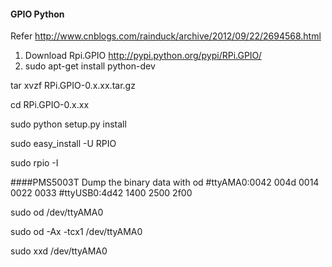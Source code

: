 #### GPIO Python

Refer http://www.cnblogs.com/rainduck/archive/2012/09/22/2694568.html

1. Download Rpi.GPIO http://pypi.python.org/pypi/RPi.GPIO/
2. sudo apt-get install python-dev

  tar xvzf RPi.GPIO-0.x.xx.tar.gz
  
  cd RPi.GPIO-0.x.xx
  
  sudo python setup.py install

  sudo easy_install -U RPIO

  sudo rpio -I


####PMS5003T
Dump the binary data with od
#ttyAMA0:0042 004d 0014 0022 0033
#ttyUSB0:4d42 1400 2500 2f00

sudo od /dev/ttyAMA0

sudo od -Ax -tcx1 /dev/ttyAMA0

sudo xxd /dev/ttyAMA0
